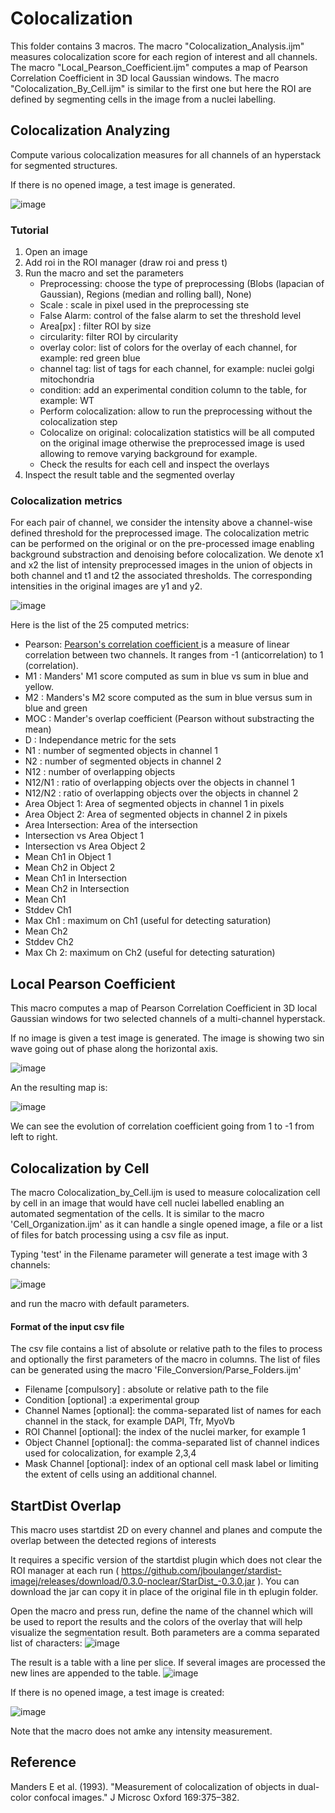 # Colocalization

This folder contains 3 macros. The macro "Colocalization_Analysis.ijm" measures colocalization score for each region of interest and all channels. The macro "Local_Pearson_Coefficient.ijm" computes a map of Pearson Correlation Coefficient in 3D local Gaussian windows. The macro "Colocalization_By_Cell.ijm" is similar to the first one but here the ROI are defined by segmenting cells in the image from a nuclei labelling.

## Colocalization Analyzing

Compute various colocalization measures for all channels of an hyperstack for segmented structures.

If there is no opened image, a test image is generated.

![image](https://user-images.githubusercontent.com/3415561/117972406-05f37280-b323-11eb-970b-4adc9b49abb6.png)


### Tutorial
1. Open an image
2. Add roi in the ROI manager (draw roi and press t)
3. Run the macro and set the parameters
   - Preprocessing: choose the type of preprocessing (Blobs (lapacian of Gaussian), Regions (median and rolling ball), None)
   - Scale : scale in pixel used in the preprocessing ste
   - False Alarm: control of the false alarm to set the threshold level
   - Area[px] : filter ROI by size
   - circularity: filter ROI by circularity
   - overlay color: list of colors for the overlay of each channel, for example: red green blue
   - channel tag: list of tags for each channel, for example: nuclei golgi mitochondria 
   - condition: add an experimental condition column to the table, for example: WT
   - Perform colocalization: allow to run the preprocessing without the colocalization step
   - Colocalize on original: colocalization statistics will be all computed on the original image otherwise the preprocessed image is used allowing to remove varying background for example. 
   - Check the results for each cell and inspect the overlays
4. Inspect the result table and the segmented overlay


### Colocalization metrics
For each pair of channel, we consider the intensity above a channel-wise defined threshold for the preprocessed image. The colocalization metric can be performed on the original or on the pre-processed image enabling background substraction and denoising before colocalization. We denote x1 and x2 the list of intensity   preprocessed images in the union of objects in both channel and t1 and t2 the associated thresholds. The corresponding intensities in the original images are y1 and y2.

![image](https://user-images.githubusercontent.com/3415561/146014868-fc83c4e1-7e6c-4549-8250-5fe202e40ea1.png)


Here is the list of the 25 computed metrics:
- Pearson: [Pearson's correlation coefficient ](https://en.wikipedia.org/wiki/Pearson_correlation_coefficient) is a measure of linear correlation between two channels. It ranges from -1 (anticorrelation) to 1 (correlation).
- M1 : Manders' M1 score computed as sum in blue vs sum in blue and yellow. 
- M2 : Manders's M2 score computed as the sum in blue versus sum in blue and green
- MOC : Mander's overlap coefficient (Pearson without substracting the mean)
- D : Independance metric for the sets 
- N1 : number of segmented objects in channel 1
- N2 : number of segmented objects in channel 2
- N12 : number of overlapping objects 
- N12/N1 : ratio of overlapping objects over the objects in channel 1
- N12/N2 : ratio of overlapping objects over the objects in channel 2
- Area Object 1: Area of segmented objects in channel 1 in pixels
- Area Object 2: Area of segmented objects in channel 2 in pixels
- Area Intersection: Area of the intersection
- Intersection vs Area Object 1
- Intersection vs Area Object 2
- Mean Ch1 in Object 1
- Mean Ch2 in Object 2
- Mean Ch1 in Intersection
- Mean Ch2 in Intersection
- Mean Ch1 
- Stddev Ch1
- Max Ch1 : maximum on Ch1 (useful for detecting saturation)
- Mean Ch2
- Stddev Ch2
- Max Ch 2: maximum on Ch2 (useful for detecting saturation)


## Local Pearson Coefficient

This macro computes a map of Pearson Correlation Coefficient in 3D local Gaussian windows for two selected channels of a multi-channel hyperstack.

If no image is given a test image is generated. The image is showing two sin wave going out of phase along the horizontal axis.

![image](https://user-images.githubusercontent.com/3415561/122535614-a2dcb600-d01b-11eb-9767-e3e69d2015e6.png)

An the resulting map is:

![image](https://user-images.githubusercontent.com/3415561/122535701-b5ef8600-d01b-11eb-96e6-ad59cd51b7cd.png)

We can see the evolution of correlation coefficient going from 1 to -1 from left to right.


## Colocalization by Cell
The macro Colocalization_by_Cell.ijm is used to measure colocalization cell by cell in an image that would have cell nuclei labelled enabling an automated segmentation of the cells. It is similar to the macro 'Cell_Organization.ijm' as it can handle a single opened image, a file or a list of files for batch processing using a csv file as input.

Typing 'test' in the Filename parameter will generate a test image with 3 channels:

![image](https://user-images.githubusercontent.com/3415561/145996199-1493e912-8fda-440c-ba86-e2c69078b23d.png)

and run the macro with default parameters.

#### Format of the input csv file
The csv file contains a list of absolute or relative path to the files to process and optionally the first parameters of the macro in columns. The list of files can be generated using the macro 'File_Conversion/Parse_Folders.ijm'
- Filename  [compulsory] : absolute or relative path to the file
- Condition [optional] :a experimental group
- Channel Names [optional]: the comma-separated list of names for each channel in the stack, for example DAPI, Tfr, MyoVb
- ROI Channel [optional]: the index of the nuclei marker, for example 1
- Object Channel [optional]: the comma-separated list of channel indices used for colocalization, for example 2,3,4
- Mask Channel [optional]: index of an optional cell mask label or limiting the extent of cells using an additional channel.


## StartDist Overlap
This macro uses startdist 2D on every channel and planes and compute the overlap between the detected regions of interests

It requires a specific version of the startdist plugin which does not clear the ROI manager at each run ( https://github.com/jboulanger/stardist-imagej/releases/download/0.3.0-noclear/StarDist_-0.3.0.jar ). You can download the jar can copy it in place of the original file in th eplugin folder.

Open the macro and press run, define the name of the channel which will be used to report the results and the colors of the overlay that will help visualize the segmentation result. Both parameters are a comma separated list of characters:
![image](https://user-images.githubusercontent.com/3415561/167824587-d88d645a-9bce-455a-865d-951e884cc5c2.png)

The result is a table with a line per slice. If several images are processed the new lines are appended to the table.
![image](https://user-images.githubusercontent.com/3415561/167824727-d5c5d09a-cf7a-41a6-b9ae-13f9325ec3ce.png)

If there is no opened image, a test image is created:

![image](https://user-images.githubusercontent.com/3415561/167826075-930752e7-ef8f-43f7-ac06-0442b87c9268.png)

Note that the macro does not amke any intensity measurement.


## Reference
 Manders E et al. (1993). "Measurement of colocalization of objects in dual-color confocal images." J Microsc Oxford 169:375–382.
 
 
 
